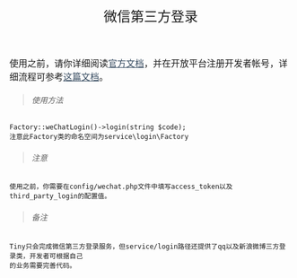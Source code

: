 <div align="center" style="height:50px">
    <font face="Microsoft YaHei UI" size=5>微信第三方登录</font>
</div>

<div align="left" style="margin-top:40px">
    <font face="Microsoft YaHei UI" size=3>
    使用之前，请你详细阅读<a style="font-weight: 500;color:#34495e;" href="https://developers.weixin.qq.com/doc/oplatform/Mobile_App/WeChat_Login/Development_Guide.html">官方文档</a>，并在开放平台注册开发者帐号，详细流程可参考<a style="font-weight: 500;color:#34495e;" href="https://www.cnblogs.com/yanbigfeg/p/9224756.html">这篇文档</a>。
    </font>
</div>

>###### 使用方法
    
    Factory::weChatLogin()->login(string $code);
    注意此Factory类的命名空间为service\login\Factory

>###### 注意
   
    使用之前，你需要在config/wechat.php文件中填写access_token以及third_party_login的配置值。
    
>###### 备注

    Tiny只会完成微信第三方登录服务，但service/login路径还提供了qq以及新浪微博三方登录类，开发者可根据自己
    的业务需要完善代码。
    